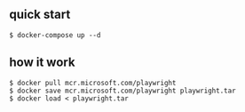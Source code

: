 ## quick start
```
$ docker-compose up --d
```

## how it work
```
$ docker pull mcr.microsoft.com/playwright
$ docker save mcr.microsoft.com/playwright playwright.tar
$ docker load < playwright.tar
```
